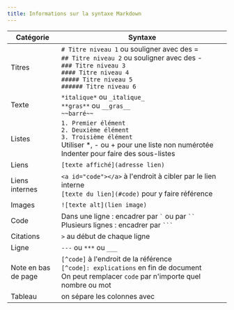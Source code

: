 ```yaml
---
title: Informations sur la syntaxe Markdown
---
```


| Catégorie | Syntaxe
| --------- | ---------------------
| Titres    | `# Titre niveau 1` ou souligner avec des = <br/> `## Titre niveau 2` ou souligner avec des - <br/> `### Titre niveau 3` <br/> `#### Titre niveau 4` <br/> `##### Titre niveau 5` <br/> `###### Titre niveau 6`
| Texte     | `*italique*` ou `_italique_` <br/> `**gras**` ou `__gras__` <br/> `~~barré~~`
| Listes    | `1. Premier élément` <br/> `2. Deuxième élément` <br/> `3. Troisième élément` <br/> Utiliser *, - ou + pour une liste non numérotée <br/> Indenter pour faire des sous-listes
| Liens     | `[texte affiché](adresse lien)`
| Liens internes| `<a id="code"></a>` à l'endroit à cibler par le lien interne<br/>`[texte du lien](#code)` pour y faire référence
| Images    | `![texte alt](lien image)`
| Code      | Dans une ligne : encadrer par `` ` `` ou par ` `` ` <br/> Plusieurs lignes : encadrer par ` ``` `
| Citations | `>` au début de chaque ligne
| Ligne     | `---` ou `***` ou `___`
| Note en bas<br/>de page | `[^code]` à l'endroit de la référence<br/>`[^code]: explications` en fin de document<br/>On peut remplacer `code` par n'importe quel nombre ou mot
| Tableau   | on sépare les colonnes avec |